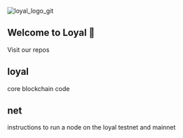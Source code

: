 ![loyal_logo_git](https://user-images.githubusercontent.com/59664421/213290789-193200d3-c648-4861-969a-f02da09087c5.png)

Welcome to Loyal 👋
---------------------------

Visit our repos

loyal
---------------------------
core blockchain code


net
---------------------------
instructions to run a node on the loyal testnet and mainnet

